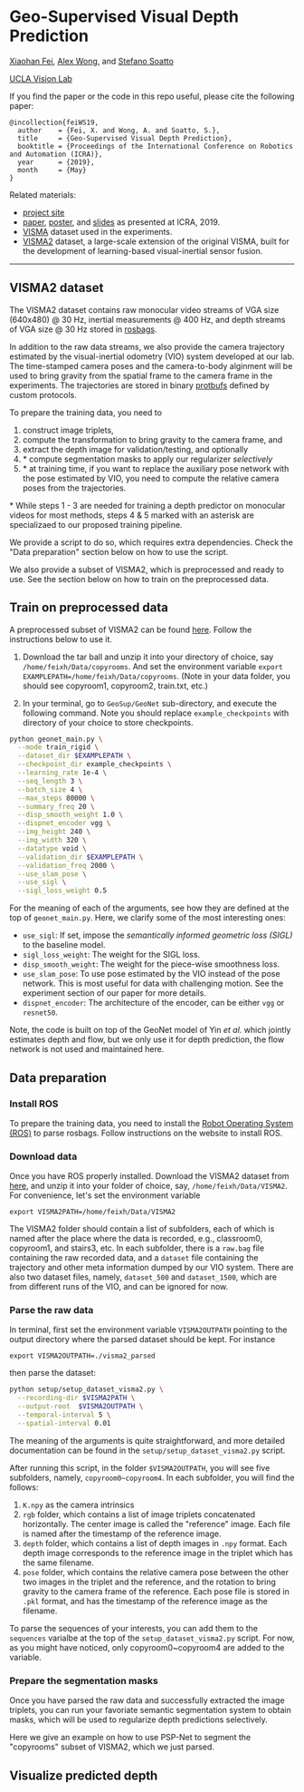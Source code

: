 # Geo-Supervised Visual Depth Prediction

[Xiaohan Fei](https://feixh.github.io), [Alex Wong](http://web.cs.ucla.edu/~alexw/), and [Stefano Soatto](http://web.cs.ucla.edu/~soatto/)

[UCLA Vision Lab](http://vision.ucla.edu/)


If you find the paper or the code in this repo useful, please cite the following paper:

```
@incollection{feiWS19,
  author    = {Fei, X. and Wong, A. and Soatto, S.},
  title     = {Geo-Supervised Visual Depth Prediction},
  booktitle = {Proceedings of the International Conference on Robotics and Automation (ICRA)},
  year      = {2019},
  month     = {May}
}
```


Related materials:
- [project site](https://feixh.github.io/projects/icra19/index.html)
- [paper][icra19_paper], [poster][icra19_poster], and [slides][icra19_slides] as presented at ICRA, 2019.
- [VISMA](https://github.com/feixh/VISMA) dataset used in the experiments.
- [VISMA2]() dataset, a large-scale extension of the original VISMA, built for the development of learning-based visual-inertial sensor fusion.

[icra19_paper]: https://arxiv.org/abs/1807.11130v3.pdf
[icra19_poster]: {{site.url}}/empty.html
[icra19_slides]: {{site.url}}/empty.html
[icra19_code]: https://github.com/feixh/GeoSup

---

## VISMA2 dataset

The VISMA2 dataset contains raw monocular video streams of VGA size (640x480) @ 30 Hz, inertial measurements @ 400 Hz, and depth streams of VGA size @ 30 Hz stored in [rosbags](http://wiki.ros.org/rosbag). 

In addition to the raw data streams, we also provide the camera trajectory estimated by the visual-inertial odometry (VIO) system developed at our lab. The time-stamped camera poses and the camera-to-body alginment will be used to bring gravity from the spatial frame to the camera frame in the experiments. The trajectories are stored in binary [protbufs](https://developers.google.com/protocol-buffers/) defined by custom protocols.

To prepare the training data, you need to 
1. construct image triplets,
2. compute the transformation to bring gravity to the camera frame, and 
3. extract the depth image for validation/testing, and optionally
4. \* compute segmentation masks to apply our regularizer *selectively*
5. \* at training time, if you want to replace the auxiliary pose network with the pose estimated by VIO, you need to compute the relative camera poses from the trajectories.

\* While steps 1 - 3 are needed for training a depth predictor on monocular videos for most methods, steps 4 & 5 marked with an asterisk are specializaed to our proposed training pipeline.

We provide a script to do so, which requires extra dependencies. Check the "Data preparation" section below on how to use the script.

We also provide a subset of VISMA2, which is preprocessed and ready to use. See the section below on how to train on the preprocessed data.

## Train on preprocessed data

A preprocessed subset of VISMA2 can be found [here](https://www.dropbox.com/s/kccsd0h0wg85ytx/copyrooms.tar.gz?dl=0). Follow the instructions below to use it.

1. Download the tar ball and unzip it into your directory of choice, say `/home/feixh/Data/copyrooms`. And set the environment variable `export EXAMPLEPATH=/home/feixh/Data/copyrooms`. (Note in your data folder, you should see copyroom1, copyroom2, train.txt, etc.)


4. In your terminal, go to `GeoSup/GeoNet` sub-directory, and execute the following command. Note you should replace `example_checkpoints` with directory of your choice to store checkpoints.

```bash
python geonet_main.py \
  --mode train_rigid \
  --dataset_dir $EXAMPLEPATH \
  --checkpoint_dir example_checkpoints \
  --learning_rate 1e-4 \
  --seq_length 3 \
  --batch_size 4 \
  --max_steps 80000 \
  --summary_freq 20 \
  --disp_smooth_weight 1.0 \
  --dispnet_encoder vgg \
  --img_height 240 \
  --img_width 320 \
  --datatype void \
  --validation_dir $EXAMPLEPATH \
  --validation_freq 2000 \
  --use_slam_pose \
  --use_sigl \
  --sigl_loss_weight 0.5
```

For the meaning of each of the arguments, see how they are defined at the top of `geonet_main.py`. Here, we clarify some of the most interesting ones:
- `use_sigl`: If set, impose the *semantically informed geometric loss (SIGL)* to the baseline model.
- `sigl_loss_weight`: The weight for the SIGL loss.
- `disp_smooth_weight`: The weight for the piece-wise smoothness loss.
- `use_slam_pose`: To use pose estimated by the VIO instead of the pose network. This is most useful for data with challenging motion. See the experiment section of our paper for more details.
- `dispnet_encoder`: The architecture of the encoder, can be either `vgg` or `resnet50`.

Note, the code is built on top of the GeoNet model of Yin *et al.* which jointly estimates depth and flow, but we only use it for depth prediction, the flow network is not used and maintained here.

## Data preparation

### Install ROS
To prepare the training data, you need to install the [Robot Operating System (ROS)](http://www.ros.org/) to parse rosbags. Follow instructions on the website to install ROS.

### Download data
Once you have ROS properly installed. Download the VISMA2 dataset from [here](https://www.dropbox.com/s/s9nrx9eoen4tno0/rs_d435i_recording.tar.gz?dl=0), and unzip it into your folder of choice, say, `/home/feixh/Data/VISMA2`. For convenience, let's set the environment variable 

`export VISMA2PATH=/home/feixh/Data/VISMA2`

The VISMA2 folder should contain a list of subfolders, each of which is named after the place where the data is recorded, e.g., classroom0, copyroom1, and stairs3, etc. In each subfolder, there is a `raw.bag` file containing the raw recorded data, and a `dataset` file containing the trajectory and other meta information dumped by our VIO system. There are also two dataset files, namely, `dataset_500` and `dataset_1500`, which are from different runs of the VIO, and can be ignored for now.

### Parse the raw data 

In terminal, first set the environment variable `VISMA2OUTPATH` pointing to the output directory where the parsed dataset should be kept. For instance

`export VISMA2OUTPATH=./visma2_parsed`

then parse the dataset:

```bash
python setup/setup_dataset_visma2.py \
  --recording-dir $VISMA2PATH \
  --output-root  $VISMA2OUTPATH \
  --temporal-interval 5 \
  --spatial-interval 0.01
```

The meaning of the arguments is quite straightforward, and more detailed documentation can be found in the `setup/setup_dataset_visma2.py` script.

After running this script, in the folder `$VISMA2OUTPATH`, you will see five subfolders, namely, `copyroom0~copyroom4`. In each subfolder, you will find the follows:
1. `K.npy` as the camera intrinsics
2. `rgb` folder, which contains a list of image triplets concatenated horizontally. The center image is called the "reference" image. Each file is named after the timestamp of the reference image.
2. `depth` folder, which contains a list of depth images in `.npy` format. Each depth image corresponds to the reference image in the triplet which has the same filename.
3. `pose` folder, which contains the relative camera pose between the other two images in the triplet and the reference, and the rotation to bring gravity to the camera frame of the reference. Each pose file is stored in `.pkl` format, and has the timestamp of the reference image as the filename.

To parse the sequences of your interests, you can add them to the `sequences` varialbe at the top of the `setup_dataset_visma2.py` script.  For now, as you might have noticed, only copyroom0~copyroom4 are added to the variable.

### Prepare the segmentation masks

Once you have parsed the raw data and successfully extracted the image triplets, you can run your favoriate semantic segmentation system to obtain masks, which will be used to regularize depth predictions selectively.

Here we give an example on how to use PSP-Net to segment the "copyrooms" subset of VISMA2, which we just parsed.




## Visualize predicted depth


